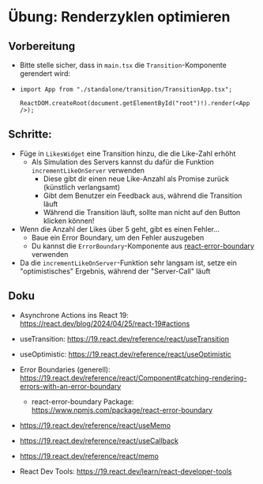 # Übung: Renderzyklen optimieren

## Vorbereitung

* Bitte stelle sicher, dass in `main.tsx` die `Transition`-Komponente gerendert wird:
* ```tsx
  import App from "./standalone/transition/TransitionApp.tsx";
  
  ReactDOM.createRoot(document.getElementById("root")!).render(<App />);
  ```
  
## Schritte:

* Füge in `LikesWidget` eine Transition hinzu, die die Like-Zahl erhöht
  * Als Simulation des Servers kannst du dafür die Funktion `incrementLikeOnServer` verwenden
    * Diese gibt dir einen neue Like-Anzahl als Promise zurück (künstlich verlangsamt)
    * Gibt dem Benutzer ein Feedback aus, während die Transition läuft
    * Während die Transition läuft, sollte man nicht auf den Button klicken können!
* Wenn die Anzahl der Likes über 5 geht, gibt es einen Fehler...
  * Baue ein Error Boundary, um den Fehler auszugeben
  * Du kannst die `ErrorBoundary`-Komponente aus [react-error-boundary](https://www.npmjs.com/package/react-error-boundary) verwenden
* Da die `incrementLikeOnServer`-Funktion sehr langsam ist, setze ein "optimistisches" Ergebnis, während der "Server-Call" läuft 

## Doku

* Asynchrone Actions ins React 19: https://react.dev/blog/2024/04/25/react-19#actions
* useTransition: https://19.react.dev/reference/react/useTransition
* useOptimistic: https://19.react.dev/reference/react/useOptimistic
* Error Boundaries (generell): https://19.react.dev/reference/react/Component#catching-rendering-errors-with-an-error-boundary
  * react-error-boundary Package: https://www.npmjs.com/package/react-error-boundary

* https://19.react.dev/reference/react/useMemo
* https://19.react.dev/reference/react/useCallback
* https://19.react.dev/reference/react/memo
* React Dev Tools: https://19.react.dev/learn/react-developer-tools